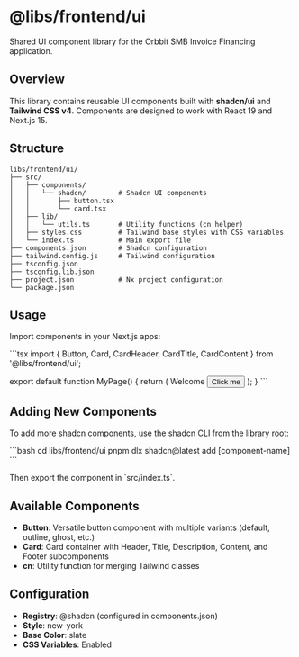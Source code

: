# @libs/frontend/ui

Shared UI component library for the Orbbit SMB Invoice Financing application.

## Overview

This library contains reusable UI components built with **shadcn/ui** and **Tailwind CSS v4**. Components are designed to work with React 19 and Next.js 15.

## Structure

```
libs/frontend/ui/
├── src/
│   ├── components/
│   │   └── shadcn/        # Shadcn UI components
│   │       ├── button.tsx
│   │       └── card.tsx
│   ├── lib/
│   │   └── utils.ts       # Utility functions (cn helper)
│   ├── styles.css         # Tailwind base styles with CSS variables
│   └── index.ts           # Main export file
├── components.json        # Shadcn configuration
├── tailwind.config.js     # Tailwind configuration
├── tsconfig.json
├── tsconfig.lib.json
├── project.json           # Nx project configuration
└── package.json
```

## Usage

Import components in your Next.js apps:

\`\`\`tsx
import { Button, Card, CardHeader, CardTitle, CardContent } from '@libs/frontend/ui';

export default function MyPage() {
  return (
    <Card>
      <CardHeader>
        <CardTitle>Welcome</CardTitle>
      </CardHeader>
      <CardContent>
        <Button>Click me</Button>
      </CardContent>
    </Card>
  );
}
\`\`\`

## Adding New Components

To add more shadcn components, use the shadcn CLI from the library root:

\`\`\`bash
cd libs/frontend/ui
pnpm dlx shadcn@latest add [component-name]
\`\`\`

Then export the component in \`src/index.ts\`.

## Available Components

- **Button**: Versatile button component with multiple variants (default, outline, ghost, etc.)
- **Card**: Card container with Header, Title, Description, Content, and Footer subcomponents
- **cn**: Utility function for merging Tailwind classes

## Configuration

- **Registry**: @shadcn (configured in components.json)
- **Style**: new-york
- **Base Color**: slate
- **CSS Variables**: Enabled
